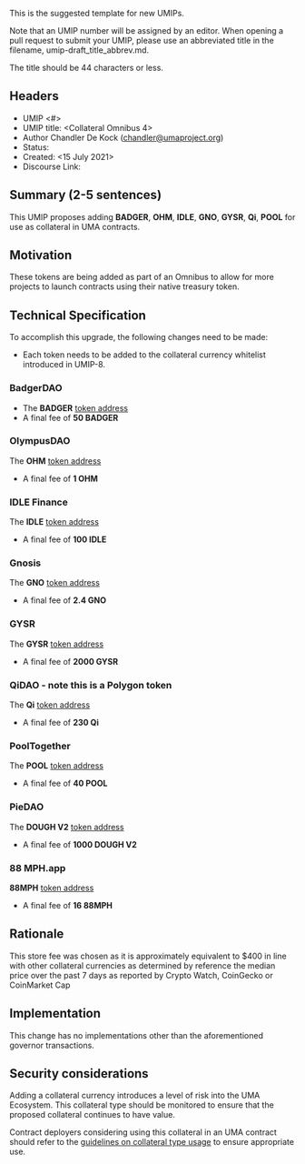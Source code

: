 This is the suggested template for new UMIPs.

Note that an UMIP number will be assigned by an editor. 
When opening a pull request to submit your UMIP, please use an abbreviated title in the filename, umip-draft_title_abbrev.md.

The title should be 44 characters or less.

## Headers
- UMIP <#> 
- UMIP title: <Collateral Omnibus 4>
- Author Chandler De Kock (chandler@umaproject.org)
- Status: <Draft> 
- Created: <15 July 2021>
- Discourse Link: <Link>

## Summary (2-5 sentences)

This UMIP proposes adding **BADGER**, **OHM**, **IDLE**, **GNO**, **GYSR**, **Qi**, **POOL** for use as collateral in UMA contracts.

## Motivation

These tokens are being added as part of an Omnibus to allow for more projects to launch contracts using their native treasury token. 

## Technical Specification

To accomplish this upgrade, the following changes need to be made:

- Each token needs to be added to the collateral currency whitelist introduced in UMIP-8.

### BadgerDAO
-   The **BADGER** [token address](https://etherscan.io/token/0x3472a5a71965499acd81997a54bba8d852c6e53d)
-   A final fee of **50 BADGER**

### OlympusDAO
  The **OHM** [token address](https://etherscan.io/address/0x383518188c0c6d7730d91b2c03a03c837814a899)
-   A final fee of **1 OHM** 

### IDLE Finance
  The **IDLE** [token address](https://etherscan.io/token/0x875773784af8135ea0ef43b5a374aad105c5d39e) 
-   A final fee of **100 IDLE**

### Gnosis
  The **GNO** [token address](https://etherscan.io/token/0x6810e776880c02933d47db1b9fc05908e5386b96) 
-   A final fee of **2.4 GNO**

### GYSR
  The **GYSR** [token address](https://etherscan.io/token/0xbEa98c05eEAe2f3bC8c3565Db7551Eb738c8CCAb)
-   A final fee of **2000 GYSR** 

### QiDAO - note this is a Polygon token
  The **Qi** [token address](https://polygonscan.com/token/0x580a84c73811e1839f75d86d75d88cca0c241ff4) 
-   A final fee of **230 Qi**

### PoolTogether
  The **POOL**  [token address](https://etherscan.io/token/0x0cec1a9154ff802e7934fc916ed7ca50bde6844e) 
-   A final fee of **40 POOL**

### PieDAO
   The **DOUGH V2** [token address](https://etherscan.io/token/0xad32A8e6220741182940c5aBF610bDE99E737b2D) 
-   A final fee of **1000 DOUGH V2**

### 88 MPH.app
**88MPH** [token address](https://etherscan.io/token/0x8888801af4d980682e47f1a9036e589479e835c5)
- A final fee of **16 88MPH**
## Rationale

This store fee was chosen as it is approximately equivalent to $400 in line with other collateral currencies as determined by reference the median price over the past 7 days as reported by Crypto Watch, CoinGecko or CoinMarket Cap 

## Implementation

This change has no implementations other than the aforementioned governor transactions.

## Security considerations

Adding a collateral currency introduces a level of risk into the UMA Ecosystem.  This collateral type should be monitored to ensure that the proposed collateral continues to have value.

Contract deployers considering using this collateral in an UMA contract should refer to the [guidelines on collateral type usage](https://docs.umaproject.org/uma-tokenholders/guidence-on-collateral-currency-addition) to ensure appropriate use.

